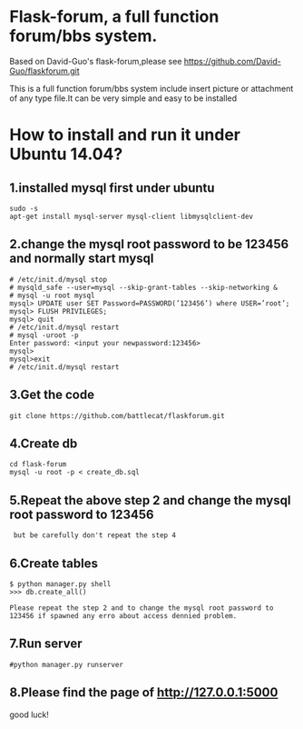 # Flask-forum, a full function forum/bbs system.

Based on David-Guo's flask-forum,please see https://github.com/David-Guo/flaskforum.git

This is  a full function forum/bbs system include insert picture or attachment of any type file.It can be very simple and easy to be installed

# How to install and run it under Ubuntu 14.04?

## 1.installed mysql first under ubuntu

    sudo -s
    apt-get install mysql-server mysql-client libmysqlclient-dev
    
## 2.change the mysql root password to be 123456 and normally start mysql

    # /etc/init.d/mysql stop 
    # mysqld_safe --user=mysql --skip-grant-tables --skip-networking & 
    # mysql -u root mysql 
    mysql> UPDATE user SET Password=PASSWORD(’123456’) where USER=’root’; 
    mysql> FLUSH PRIVILEGES; 
    mysql> quit 
    # /etc/init.d/mysql restart 
    # mysql -uroot -p 
    Enter password: <input your newpassword:123456> 
    mysql> 
    mysql>exit
    # /etc/init.d/mysql restart 
    
## 3.Get the code

    git clone https://github.com/battlecat/flaskforum.git

## 4.Create db

    cd flask-forum
    mysql -u root -p < create_db.sql
    
## 5.Repeat the above step 2 and change the mysql root password to 123456
     but be carefully don't repeat the step 4

## 6.Create tables
    
    $ python manager.py shell
    >>> db.create_all()
    
    Please repeat the step 2 and to change the mysql root password to 123456 if spawned any erro about access dennied problem.
    
## 7.Run server

    #python manager.py runserver
    
## 8.Please find the page of http://127.0.0.1:5000

good luck!
    


    

